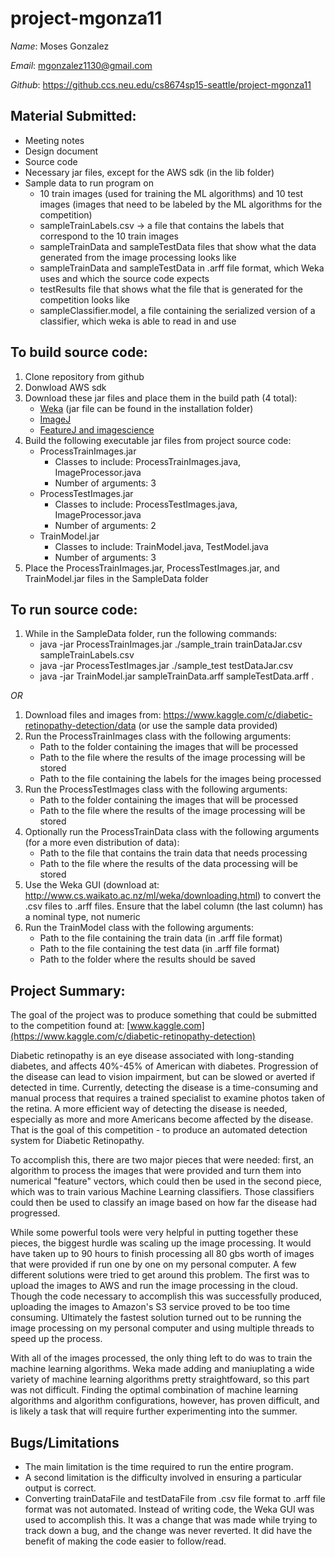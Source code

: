 project-mgonza11
================

*Name*: Moses Gonzalez

*Email*: mgonzalez1130@gmail.com

*Github*: https://github.ccs.neu.edu/cs8674sp15-seattle/project-mgonza11


Material Submitted:
-------------------
- Meeting notes
- Design document
- Source code
- Necessary jar files, except for the AWS sdk (in the lib folder)
- Sample data to run program on
    - 10 train images (used for training the ML algorithms) and 10 test images (images that need to be labeled by the ML algorithms for the competition)
	- sampleTrainLabels.csv -> a file that contains the labels that correspond to the 10 train images
	- sampleTrainData and sampleTestData files that show what the data generated from the image processing looks like
	- sampleTrainData and sampleTestData in .arff file format, which Weka uses and which the source code expects
	- testResults file that shows what the file that is generated for the competition looks like
	- sampleClassifier.model, a file containing the serialized version of a classifier, which weka is able to read in and use

To build source code:
---------------------
1. Clone repository from github
2. Donwload AWS sdk
3. Download these jar files and place them in the build path (4 total):
	- [Weka](http://www.cs.waikato.ac.nz/ml/weka/downloading.html) (jar file can be found in the installation folder)
	- [ImageJ](http://rsb.info.nih.gov/ij/download.html)
	- [FeatureJ and imagescience](http://www.imagescience.org/meijering/software/featurej/)
4. Build the following executable jar files from project source code:
	- ProcessTrainImages.jar
		- Classes to include: ProcessTrainImages.java, ImageProcessor.java
		- Number of arguments: 3
	- ProcessTestImages.jar
		- Classes to include: ProcessTestImages.java, ImageProcessor.java
		- Number of arguments: 2
	- TrainModel.jar
		- Classes to include: TrainModel.java, TestModel.java
		- Number of arguments: 3
5. Place the ProcessTrainImages.jar, ProcessTestImages.jar, and TrainModel.jar files in the SampleData folder

To run source code:
-------------------
1. While in the SampleData folder, run the following commands:
	- java -jar ProcessTrainImages.jar ./sample_train trainDataJar.csv sampleTrainLabels.csv
	- java -jar ProcessTestImages.jar ./sample_test testDataJar.csv
	- java -jar TrainModel.jar sampleTrainData.arff sampleTestData.arff .

_OR_

1. Download files and images from: https://www.kaggle.com/c/diabetic-retinopathy-detection/data (or use the sample data provided)
2. Run the ProcessTrainImages class with the following arguments: 
	- Path to the folder containing the images that will be processed
	- Path to the file where the results of the image processing will be stored
	- Path to the file containing the labels for the images being processed
3. Run the ProcessTestImages class with the following arguments:
	- Path to the folder containing the images that will be processed
	- Path to the file where the results of the image processing will be stored
4. Optionally run the ProcessTrainData class with the following arguments (for a more even distribution of data): 
	- Path to the file that contains the train data that needs processing
	- Path to the file where the results of the data processing will be stored
5. Use the Weka GUI (download at: http://www.cs.waikato.ac.nz/ml/weka/downloading.html) to convert the .csv files to .arff files. Ensure that the label column (the last column) has a nominal type, not numeric
6. Run the TrainModel class with the following arguments:
	- Path to the file containing the train data (in .arff file format)
	- Path to the file containing the test data (in .arff file format)
	- Path to the folder where the results should be saved

Project Summary: 
----------------
The goal of the project was to produce something that could be submitted to the competition found at: [www.kaggle.com](https://www.kaggle.com/c/diabetic-retinopathy-detection)

Diabetic retinopathy is an eye disease associated with long-standing diabetes, and affects 40%-45% of American with diabetes. Progression of the disease can lead to vision impairment, but can be slowed or averted if detected in time. Currently, detecting the disease is a time-consuming and manual process that requires a trained specialist to examine photos taken of the retina. A more efficient way of detecting the disease is needed, especially as more and more Americans become affected by the disease. That is the goal of this competition - to produce an automated detection system for Diabetic Retinopathy.

To accomplish this, there are two major pieces that were needed: first, an algorithm to process the images that were provided and turn them into numerical "feature" vectors, which could then be used in the second piece, which was to train various Machine Learning classifiers. Those classifiers could then be used to classify an image based on how far the disease had progressed. 

While some powerful tools were very helpful in putting together these pieces, the biggest hurdle was scaling up the image processing. It would have taken up to 90 hours to finish processing all 80 gbs worth of images that were provided if run one by one on my personal computer. A few different solutions were tried to get around this problem. The first was to upload the images to AWS and run the image processing in the cloud. Though the code necessary to accomplish this was successfully produced, uploading the images to Amazon's S3 service proved to be too time consuming. Ultimately the fastest solution turned out to be running the image processing on my personal computer and using multiple threads to speed up the process. 

With all of the images processed, the only thing left to do was to train the machine learning algorithms. Weka made adding and maniuplating a wide variety of machine learning algorithms pretty straightfoward, so this part was not difficult. Finding the optimal combination of machine learning algorithms and algorithm configurations, however, has proven difficult, and is likely a task that will require further experimenting into the summer.

Bugs/Limitations
----------------
- The main limitation is the time required to run the entire program.
- A second limitation is the difficulty involved in ensuring a particular output is correct. 
- Converting trainDataFile and testDataFile from .csv file format to .arff file format was not automated. Instead of writing code, the Weka GUI was used to accomplish this. It was a change that was made while trying to track down a bug, and the change was never reverted. It did have the benefit of making the code easier to follow/read.